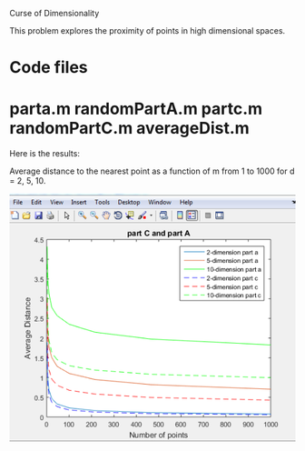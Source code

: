 Curse of Dimensionality

This problem explores the proximity of points in high dimensional spaces.

Code files
=================================
parta.m
randomPartA.m
partc.m
randomPartC.m
averageDist.m
=================================
Here is the results:

Average distance to the nearest point as a function of m from 1 to 1000 for d = 2, 5, 10.



![Alt text](/Curse-of-Dimensionality/3.PNG?raw=true "Results page")
